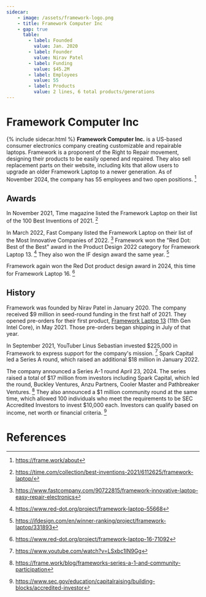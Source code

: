 ```yaml
---
sidecar:
    - image: /assets/framework-logo.png
    - title: Framework Computer Inc
    - gap: true
      table: 
        - label: Founded
          value: Jan. 2020
        - label: Founder
          value: Nirav Patel
        - label: Funding
          value: $45.2M
        - label: Employees
          value: 55
        - label: Products
          value: 2 lines, 6 total products/generations
---
```

# Framework Computer Inc
{% include sidecar.html %}
**Framework Computer Inc.** is a US-based consumer electronics company creating customizable and repairable laptops. Framework is a proponent of the Right to Repair movement, designing their products to be easily opened and repaired. They also sell replacement parts on their website, including kits that allow users to upgrade an older Framework Laptop to a newer generation. As of November 2024, the company has 55 employees and two open positions. [^9]

## Awards
In November 2021, Time magazine listed the Framework Laptop on their list of the 100 Best Inventions of 2021. [^1] 

In March 2022, Fast Company listed the Framework Laptop on their list of the Most Innovative Companies of 2022. [^2] Framework won the "Red Dot: Best of the Best" award in the Product Design 2022 category for Framework Laptop 13. [^6] They also won the IF design award the same year. [^7]

Framework again won the Red Dot product design award in 2024, this time for Framework Laptop 16. [^8]

## History
Framework was founded by Nirav Patel in January 2020. The company received $9 million in seed-round funding in the first half of 2021. They opened pre-orders for their first product, [Framework Laptop 13](/framework-laptop-13) (11th Gen Intel Core), in May 2021. Those pre-orders began shipping in July of that year.

In September 2021, YouTuber Linus Sebastian invested $225,000 in Framework to express support for the company's mission. [^3] Spark Capital led a Series A round, which raised an additional $18 million in January 2022.

The company announced a Series A-1 round April 23, 2024. The series raised a total of $17 million from investors including Spark Capital, which led the round, Buckley Ventures, Anzu Partners, Cooler Master and Pathbreaker Ventures. [^4] They also announced a $1 million community round at the same time, which allowed 100 individuals who meet the requirements to be SEC Accredited Investors to invest $10,000 each. Investors can qualify based on income, net worth or financial criteria. [^5]

# References
[^1]: <https://time.com/collection/best-inventions-2021/6112625/framework-laptop/>
[^2]: <https://www.fastcompany.com/90722815/framework-innovative-laptop-easy-repair-electronics>
[^3]: <https://www.youtube.com/watch?v=LSxbc1IN9Gg>
[^4]: <https://frame.work/blog/frameworks-series-a-1-and-community-participation>
[^5]: <https://www.sec.gov/education/capitalraising/building-blocks/accredited-investor>
[^6]: <https://www.red-dot.org/project/framework-laptop-55668>
[^7]: <https://ifdesign.com/en/winner-ranking/project/framework-laptop/331893>
[^8]: <https://www.red-dot.org/project/framework-laptop-16-71092>
[^9]: <https://frame.work/about>
